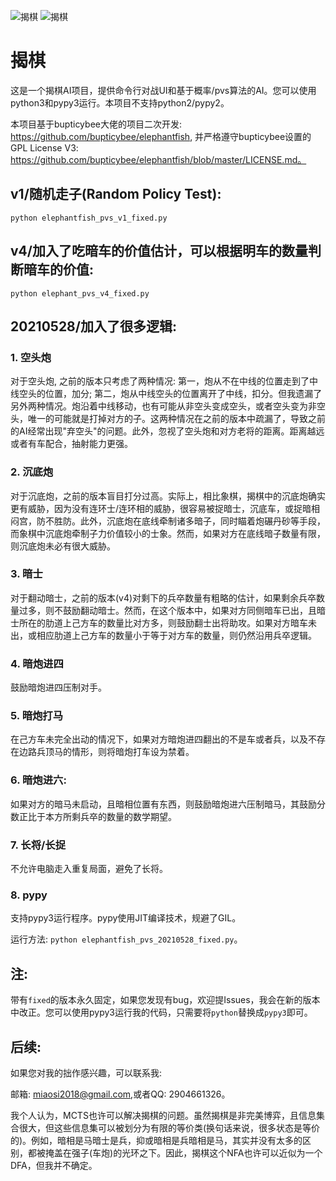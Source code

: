![揭棋](https://img.shields.io/badge/Jieqi-python3-brightgreen)
![揭棋](https://img.shields.io/badge/Jieqi-pypy3-blue)

# 揭棋

这是一个揭棋AI项目，提供命令行对战UI和基于概率/pvs算法的AI。您可以使用python3和pypy3运行。本项目不支持python2/pypy2。

本项目基于bupticybee大佬的项目二次开发: https://github.com/bupticybee/elephantfish, 并严格遵守bupticybee设置的GPL License V3: https://github.com/bupticybee/elephantfish/blob/master/LICENSE.md。

## v1/随机走子(Random Policy Test): 
`python elephantfish_pvs_v1_fixed.py`

## v4/加入了吃暗车的价值估计，可以根据明车的数量判断暗车的价值: 

`python elephant_pvs_v4_fixed.py`

## 20210528/加入了很多逻辑:

### 1. 空头炮

对于空头炮, 之前的版本只考虑了两种情况: 第一，炮从不在中线的位置走到了中线空头的位置，加分; 第二，炮从中线空头的位置离开了中线，扣分。但我遗漏了另外两种情况。炮沿着中线移动，也有可能从非空头变成空头，或者空头变为非空头，唯一的可能就是打掉对方的子。这两种情况在之前的版本中疏漏了，导致之前的AI经常出现"弃空头"的问题。此外，忽视了空头炮和对方老将的距离。距离越远或者有车配合，抽射能力更强。

### 2. 沉底炮

对于沉底炮，之前的版本盲目打分过高。实际上，相比象棋，揭棋中的沉底炮确实更有威胁，因为没有连环士/连环相的威胁，很容易被捉暗士，沉底车，或捉暗相闷宫，防不胜防。此外，沉底炮在底线牵制诸多暗子，同时瞄着炮碾丹砂等手段，而象棋中沉底炮牵制子力价值较小的士象。然而，如果对方在底线暗子数量有限，则沉底炮未必有很大威胁。

### 3. 暗士

对于翻动暗士，之前的版本(v4)对剩下的兵卒数量有粗略的估计，如果剩余兵卒数量过多，则不鼓励翻动暗士。然而，在这个版本中，如果对方同侧暗车已出，且暗士所在的肋道上己方车的数量比对方多，则鼓励翻士出将助攻。如果对方暗车未出，或相应肋道上己方车的数量小于等于对方车的数量，则仍然沿用兵卒逻辑。

### 4. 暗炮进四

鼓励暗炮进四压制对手。

### 5. 暗炮打马

在己方车未完全出动的情况下，如果对方暗炮进四翻出的不是车或者兵，以及不存在边路兵顶马的情形，则将暗炮打车设为禁着。

### 6. 暗炮进六:

如果对方的暗马未启动，且暗相位置有东西，则鼓励暗炮进六压制暗马，其鼓励分数正比于本方所剩兵卒的数量的数学期望。

### 7. 长将/长捉

不允许电脑走入重复局面，避免了长将。

### 8. pypy

支持pypy3运行程序。pypy使用JIT编译技术，规避了GIL。

运行方法: `python elephantfish_pvs_20210528_fixed.py`。

## 注:
带有`fixed`的版本永久固定，如果您发现有bug，欢迎提Issues，我会在新的版本中改正。您可以使用pypy3运行我的代码，只需要将`python`替换成`pypy3`即可。

## 后续:
如果您对我的拙作感兴趣，可以联系我:

邮箱: miaosi2018@gmail.com,或者QQ: 2904661326。

我个人认为，MCTS也许可以解决揭棋的问题。虽然揭棋是非完美博弈，且信息集合很大，但这些信息集可以被划分为有限的等价类(换句话来说，很多状态是等价的)。例如，暗相是马暗士是兵，抑或暗相是兵暗相是马，其实并没有太多的区别，都被掩盖在强子(车炮)的光环之下。因此，揭棋这个NFA也许可以近似为一个DFA，但我并不确定。
